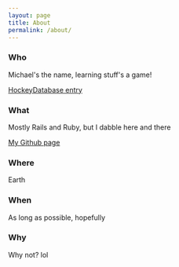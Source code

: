 ```yaml
---
layout: page
title: About
permalink: /about/
---
```


### Who
Michael's the name, learning stuff's a game!  

[HockeyDatabase entry](https://www.hockeydb.com/ihdb/stats/pdisplay.php?pid=108823)

### What
Mostly Rails and Ruby, but I dabble here and there  

[My Github page](https://www.github.com/marchandmd)


### Where
Earth

### When
As long as possible, hopefully

### Why
Why not? lol